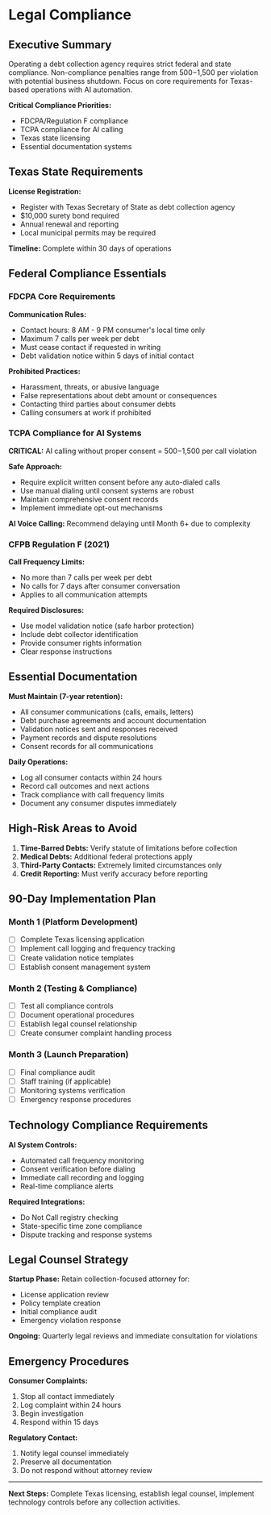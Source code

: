 # Legal Compliance

## Executive Summary

Operating a debt collection agency requires strict federal and state compliance. Non-compliance penalties range from $500-$1,500 per violation with potential business shutdown. Focus on core requirements for Texas-based operations with AI automation.

**Critical Compliance Priorities:**

-   FDCPA/Regulation F compliance
-   TCPA compliance for AI calling
-   Texas state licensing
-   Essential documentation systems

## Texas State Requirements

**License Registration:**

-   Register with Texas Secretary of State as debt collection agency
-   $10,000 surety bond required
-   Annual renewal and reporting
-   Local municipal permits may be required

**Timeline:** Complete within 30 days of operations

## Federal Compliance Essentials

### FDCPA Core Requirements

**Communication Rules:**

-   Contact hours: 8 AM - 9 PM consumer's local time only
-   Maximum 7 calls per week per debt
-   Must cease contact if requested in writing
-   Debt validation notice within 5 days of initial contact

**Prohibited Practices:**

-   Harassment, threats, or abusive language
-   False representations about debt amount or consequences
-   Contacting third parties about consumer debts
-   Calling consumers at work if prohibited

### TCPA Compliance for AI Systems

**CRITICAL:** AI calling without proper consent = $500-$1,500 per call violation

**Safe Approach:**

-   Require explicit written consent before any auto-dialed calls
-   Use manual dialing until consent systems are robust
-   Maintain comprehensive consent records
-   Implement immediate opt-out mechanisms

**AI Voice Calling:** Recommend delaying until Month 6+ due to complexity

### CFPB Regulation F (2021)

**Call Frequency Limits:**

-   No more than 7 calls per week per debt
-   No calls for 7 days after consumer conversation
-   Applies to all communication attempts

**Required Disclosures:**

-   Use model validation notice (safe harbor protection)
-   Include debt collector identification
-   Provide consumer rights information
-   Clear response instructions

## Essential Documentation

**Must Maintain (7-year retention):**

-   All consumer communications (calls, emails, letters)
-   Debt purchase agreements and account documentation
-   Validation notices sent and responses received
-   Payment records and dispute resolutions
-   Consent records for all communications

**Daily Operations:**

-   Log all consumer contacts within 24 hours
-   Record call outcomes and next actions
-   Track compliance with call frequency limits
-   Document any consumer disputes immediately

## High-Risk Areas to Avoid

1. **Time-Barred Debts:** Verify statute of limitations before collection
2. **Medical Debts:** Additional federal protections apply
3. **Third-Party Contacts:** Extremely limited circumstances only
4. **Credit Reporting:** Must verify accuracy before reporting

## 90-Day Implementation Plan

### Month 1 (Platform Development)

-   [ ] Complete Texas licensing application
-   [ ] Implement call logging and frequency tracking
-   [ ] Create validation notice templates
-   [ ] Establish consent management system

### Month 2 (Testing & Compliance)

-   [ ] Test all compliance controls
-   [ ] Document operational procedures
-   [ ] Establish legal counsel relationship
-   [ ] Create consumer complaint handling process

### Month 3 (Launch Preparation)

-   [ ] Final compliance audit
-   [ ] Staff training (if applicable)
-   [ ] Monitoring systems verification
-   [ ] Emergency response procedures

## Technology Compliance Requirements

**AI System Controls:**

-   Automated call frequency monitoring
-   Consent verification before dialing
-   Immediate call recording and logging
-   Real-time compliance alerts

**Required Integrations:**

-   Do Not Call registry checking
-   State-specific time zone compliance
-   Dispute tracking and response systems

## Legal Counsel Strategy

**Startup Phase:** Retain collection-focused attorney for:

-   License application review
-   Policy template creation
-   Initial compliance audit
-   Emergency violation response

**Ongoing:** Quarterly legal reviews and immediate consultation for violations

## Emergency Procedures

**Consumer Complaints:**

1. Stop all contact immediately
2. Log complaint within 24 hours
3. Begin investigation
4. Respond within 15 days

**Regulatory Contact:**

1. Notify legal counsel immediately
2. Preserve all documentation
3. Do not respond without attorney review

---

**Next Steps:** Complete Texas licensing, establish legal counsel, implement technology controls before any collection activities.
